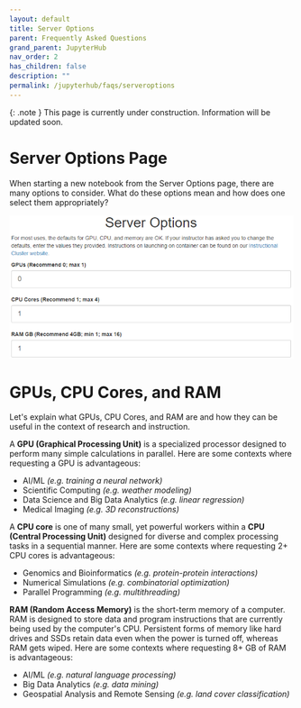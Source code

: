 ```yaml
---
layout: default
title: Server Options
parent: Frequently Asked Questions
grand_parent: JupyterHub
nav_order: 2
has_children: false
description: ""
permalink: /jupyterhub/faqs/serveroptions
---
```


{: .note }
This page is currently under construction. Information will be updated soon.

# Server Options Page
When starting a new notebook from the Server Options page, there are many options to consider. What do these options mean and how does one select them appropriately? <br>

![Server Options Page](/images/jupyterhub/faq-serveroptions1.png)

# GPUs, CPU Cores, and RAM
Let's explain what GPUs, CPU Cores, and RAM are and how they can be useful in the context of research and instruction. 

A **GPU (Graphical Processing Unit)** is a specialized processor designed to perform many simple calculations in parallel. Here are some contexts where requesting a GPU is advantageous:

- AI/ML *(e.g. training a neural network)*
- Scientific Computing *(e.g. weather modeling)*
- Data Science and Big Data Analytics *(e.g. linear regression)*
- Medical Imaging *(e.g. 3D reconstructions)*

A **CPU core** is one of many small, yet powerful workers within a **CPU (Central Processing Unit)** designed for diverse and complex processing tasks in a sequential manner. Here are some contexts where requesting 2+ CPU cores is advantageous:

- Genomics and Bioinformatics *(e.g. protein-protein interactions)*
- Numerical Simulations *(e.g. combinatorial optimization)*
- Parallel Programming *(e.g. multithreading)*

**RAM (Random Access Memory)** is the short-term memory of a computer. RAM is designed to store data and program instructions that are currently being used by the computer's CPU. Persistent forms of memory like hard drives and SSDs retain data even when the power is turned off, whereas RAM gets wiped. Here are some contexts where requesting 8+ GB of RAM is advantageous:

- AI/ML *(e.g. natural language processing)*
- Big Data Analytics *(e.g. data mining)*
- Geospatial Analysis and Remote Sensing *(e.g. land cover classification)*

